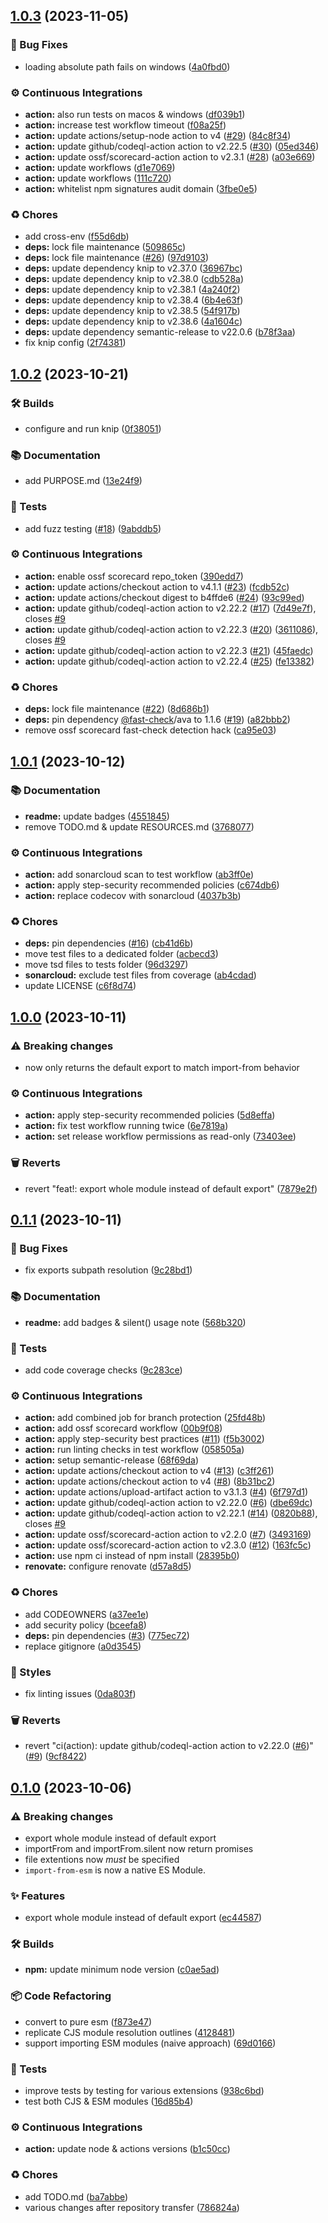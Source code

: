 ## [1.0.3](https://github.com/sheerlox/import-from-esm/compare/v1.0.2...v1.0.3) (2023-11-05)


### 🐛 Bug Fixes

* loading absolute path fails on windows ([4a0fbd0](https://github.com/sheerlox/import-from-esm/commit/4a0fbd0eb9b9b2789fcf61e5f0dcce8300e25f8f))


### ⚙️ Continuous Integrations

* **action:** also run tests on macos & windows ([df039b1](https://github.com/sheerlox/import-from-esm/commit/df039b182be5e5fc76a78f370b3d767c1ea3bcaa))
* **action:** increase test workflow timeout ([f08a25f](https://github.com/sheerlox/import-from-esm/commit/f08a25f49cecdefd6f5ca86f1ed8d49cfe5dbce0))
* **action:** update actions/setup-node action to v4 ([#29](https://github.com/sheerlox/import-from-esm/issues/29)) ([84c8f34](https://github.com/sheerlox/import-from-esm/commit/84c8f34a465dc1469069983b7f30b525aaa19b86))
* **action:** update github/codeql-action action to v2.22.5 ([#30](https://github.com/sheerlox/import-from-esm/issues/30)) ([05ed346](https://github.com/sheerlox/import-from-esm/commit/05ed3466cd0ca6943427eb96d012cc2683ffc2ff))
* **action:** update ossf/scorecard-action action to v2.3.1 ([#28](https://github.com/sheerlox/import-from-esm/issues/28)) ([a03e669](https://github.com/sheerlox/import-from-esm/commit/a03e669b214fc5d3f83cbb249d7fc226d16f78d5))
* **action:** update workflows ([d1e7069](https://github.com/sheerlox/import-from-esm/commit/d1e7069d6d93beb719dc99a48fe223536c2617bb))
* **action:** update workflows ([111c720](https://github.com/sheerlox/import-from-esm/commit/111c720a1b988c8065477a0d16e0494386597914))
* **action:** whitelist npm signatures audit domain ([3fbe0e5](https://github.com/sheerlox/import-from-esm/commit/3fbe0e5fc51b20658f9fbfde087443045f62dba0))


### ♻️ Chores

* add cross-env ([f55d6db](https://github.com/sheerlox/import-from-esm/commit/f55d6db33a3773fb4bf305a9b94517af75c25604))
* **deps:** lock file maintenance ([509865c](https://github.com/sheerlox/import-from-esm/commit/509865c2fcffb51d79010225139b7f97596c360c))
* **deps:** lock file maintenance ([#26](https://github.com/sheerlox/import-from-esm/issues/26)) ([97d9103](https://github.com/sheerlox/import-from-esm/commit/97d910305a248e453b1eaa70257417c321e9ddd0))
* **deps:** update dependency knip to v2.37.0 ([36967bc](https://github.com/sheerlox/import-from-esm/commit/36967bcf84dc37a4b06a3968dc4aff553ea55966))
* **deps:** update dependency knip to v2.38.0 ([cdb528a](https://github.com/sheerlox/import-from-esm/commit/cdb528acc2bbe6e9f1e4354d412e0ef062a60f79))
* **deps:** update dependency knip to v2.38.1 ([4a240f2](https://github.com/sheerlox/import-from-esm/commit/4a240f2dd716d35a282cb65633ac82aaf91b87f2))
* **deps:** update dependency knip to v2.38.4 ([6b4e63f](https://github.com/sheerlox/import-from-esm/commit/6b4e63f668f9d2db39424746cacbac1f8c4973db))
* **deps:** update dependency knip to v2.38.5 ([54f917b](https://github.com/sheerlox/import-from-esm/commit/54f917bf90e0677cce0e673741d09107b92e779e))
* **deps:** update dependency knip to v2.38.6 ([4a1604c](https://github.com/sheerlox/import-from-esm/commit/4a1604c6fd05f7fa8731b51778d6c2439433d455))
* **deps:** update dependency semantic-release to v22.0.6 ([b78f3aa](https://github.com/sheerlox/import-from-esm/commit/b78f3aaaf863f9252ea27385487f4765a9784da6))
* fix knip config ([2f74381](https://github.com/sheerlox/import-from-esm/commit/2f743813c1d85869e770c87cf51bf41d7dba2fc5))

## [1.0.2](https://github.com/sheerlox/import-from-esm/compare/v1.0.1...v1.0.2) (2023-10-21)


### 🛠 Builds

* configure and run knip ([0f38051](https://github.com/sheerlox/import-from-esm/commit/0f38051c0df9d8e5ca89cdd30e887d2eae18d581))


### 📚 Documentation

* add PURPOSE.md ([13e24f9](https://github.com/sheerlox/import-from-esm/commit/13e24f9ea908e9ef04fbda9030169bb52a88c1e0))


### 🚨 Tests

* add fuzz testing ([#18](https://github.com/sheerlox/import-from-esm/issues/18)) ([9abddb5](https://github.com/sheerlox/import-from-esm/commit/9abddb52bfa0562c14aa9e9c79ce749ef25dcc1a))


### ⚙️ Continuous Integrations

* **action:** enable ossf scorecard repo_token ([390edd7](https://github.com/sheerlox/import-from-esm/commit/390edd7b50a8a35a7e31f49de1dc8580019b5d8f))
* **action:** update actions/checkout action to v4.1.1 ([#23](https://github.com/sheerlox/import-from-esm/issues/23)) ([fcdb52c](https://github.com/sheerlox/import-from-esm/commit/fcdb52ca4ab7d9ee7a20780e5a45feaa31a7e318))
* **action:** update actions/checkout digest to b4ffde6 ([#24](https://github.com/sheerlox/import-from-esm/issues/24)) ([93c99ed](https://github.com/sheerlox/import-from-esm/commit/93c99eded8bd7930a1c0b971bf2496c3dfe22c62))
* **action:** update github/codeql-action action to v2.22.2 ([#17](https://github.com/sheerlox/import-from-esm/issues/17)) ([7d49e7f](https://github.com/sheerlox/import-from-esm/commit/7d49e7f1306155725675538a1fc5c6892b5e88fe)), closes [#9](https://github.com/sheerlox/import-from-esm/issues/9)
* **action:** update github/codeql-action action to v2.22.3 ([#20](https://github.com/sheerlox/import-from-esm/issues/20)) ([3611086](https://github.com/sheerlox/import-from-esm/commit/361108623b2b660004b97803f526cd2f42ce0100)), closes [#9](https://github.com/sheerlox/import-from-esm/issues/9)
* **action:** update github/codeql-action action to v2.22.3 ([#21](https://github.com/sheerlox/import-from-esm/issues/21)) ([45faedc](https://github.com/sheerlox/import-from-esm/commit/45faedcd25a991bedc21ff3ff3a0f32ae3afd84e))
* **action:** update github/codeql-action action to v2.22.4 ([#25](https://github.com/sheerlox/import-from-esm/issues/25)) ([fe13382](https://github.com/sheerlox/import-from-esm/commit/fe133828acdceabad0b72ceb32b991fc3d6e9e43))


### ♻️ Chores

* **deps:** lock file maintenance ([#22](https://github.com/sheerlox/import-from-esm/issues/22)) ([8d686b1](https://github.com/sheerlox/import-from-esm/commit/8d686b1ed5481ce7eff2ff4d986cb60a40bbe967))
* **deps:** pin dependency [@fast-check](https://github.com/fast-check)/ava to 1.1.6 ([#19](https://github.com/sheerlox/import-from-esm/issues/19)) ([a82bbb2](https://github.com/sheerlox/import-from-esm/commit/a82bbb26d793cb638100226593d530205f77541e))
* remove ossf scorecard fast-check detection hack ([ca95e03](https://github.com/sheerlox/import-from-esm/commit/ca95e0317a6dcd29d575d8e6003b698e4595e9bc))

## [1.0.1](https://github.com/sheerlox/import-from-esm/compare/v1.0.0...v1.0.1) (2023-10-12)


### 📚 Documentation

* **readme:** update badges ([4551845](https://github.com/sheerlox/import-from-esm/commit/4551845aa8b123bc3025fd73b5c047d0dba245fb))
* remove TODO.md & update RESOURCES.md ([3768077](https://github.com/sheerlox/import-from-esm/commit/3768077bf44c2fe2155699e67fcfe7f7242b0aab))


### ⚙️ Continuous Integrations

* **action:** add sonarcloud scan to test workflow ([ab3ff0e](https://github.com/sheerlox/import-from-esm/commit/ab3ff0eb2bc988883b7ff75688c0c476bc2016c7))
* **action:** apply step-security recommended policies ([c674db6](https://github.com/sheerlox/import-from-esm/commit/c674db66c759c505a6ddcaf95be56f8f2807a029))
* **action:** replace codecov with sonarcloud ([4037b3b](https://github.com/sheerlox/import-from-esm/commit/4037b3b2451c2c03b26ce3eba7ca2668c166218a))


### ♻️ Chores

* **deps:** pin dependencies ([#16](https://github.com/sheerlox/import-from-esm/issues/16)) ([cb41d6b](https://github.com/sheerlox/import-from-esm/commit/cb41d6b4a7a2288f91eac3a19d1b5447b4df9369))
* move test files to a dedicated folder ([acbecd3](https://github.com/sheerlox/import-from-esm/commit/acbecd3962823456bb673d6825ccb7c2a3628372))
* move tsd files to tests folder ([96d3297](https://github.com/sheerlox/import-from-esm/commit/96d329708ba8b4941352364f9cc86cc096b4acbf))
* **sonarcloud:** exclude test files from coverage ([ab4cdad](https://github.com/sheerlox/import-from-esm/commit/ab4cdad2b0b3b92586ae328c19e9a024b4565b57))
* update LICENSE ([c6f8d74](https://github.com/sheerlox/import-from-esm/commit/c6f8d745f7739451b9c6f455ec1d39193c5b8206))

## [1.0.0](https://github.com/sheerlox/import-from-esm/compare/v0.1.1...v1.0.0) (2023-10-11)


### ⚠ Breaking changes

* now only returns the default export to match import-from behavior

### ⚙️ Continuous Integrations

* **action:** apply step-security recommended policies ([5d8effa](https://github.com/sheerlox/import-from-esm/commit/5d8effa29846717f519196855a39cb3afeef2013))
* **action:** fix test workflow running twice ([6e7819a](https://github.com/sheerlox/import-from-esm/commit/6e7819a5cc20d5fc208c9b33f2c78c6954675d50))
* **action:** set release workflow permissions as read-only ([73403ee](https://github.com/sheerlox/import-from-esm/commit/73403eebc0ae86c02b618fc576d570481e0762e3))


### 🗑 Reverts

* revert "feat!: export whole module instead of default export" ([7879e2f](https://github.com/sheerlox/import-from-esm/commit/7879e2fd4bb692eba1db4cc46b8994ce2d6c2ae3))

## [0.1.1](https://github.com/sheerlox/import-from-esm/compare/v0.1.0...v0.1.1) (2023-10-11)


### 🐛 Bug Fixes

* fix exports subpath resolution ([9c28bd1](https://github.com/sheerlox/import-from-esm/commit/9c28bd1bffef6bac92e9102cb558c1407d427565))


### 📚 Documentation

* **readme:** add badges & silent() usage note ([568b320](https://github.com/sheerlox/import-from-esm/commit/568b3207faf093674d90c2a3540b67e53b3d145c))


### 🚨 Tests

* add code coverage checks ([9c283ce](https://github.com/sheerlox/import-from-esm/commit/9c283ce5c0d028060101ed8a67abb7e6150960b7))


### ⚙️ Continuous Integrations

* **action:** add combined job for branch protection ([25fd48b](https://github.com/sheerlox/import-from-esm/commit/25fd48b3b459eb4277a5960602b1eb83e1382e11))
* **action:** add ossf scorecard workflow ([00b9f08](https://github.com/sheerlox/import-from-esm/commit/00b9f08dc9bad2e0feff684ec520233d4c75b9d8))
* **action:** apply step-security best practices ([#11](https://github.com/sheerlox/import-from-esm/issues/11)) ([f5b3002](https://github.com/sheerlox/import-from-esm/commit/f5b30020fbe92fd39e76ace5fc5701d6122999ab))
* **action:** run linting checks in test workflow ([058505a](https://github.com/sheerlox/import-from-esm/commit/058505adde4034f1a0a370f5d8823726eb0ff518))
* **action:** setup semantic-release ([68f69da](https://github.com/sheerlox/import-from-esm/commit/68f69dadad16ad512c15f9ca935e1b16f1260583))
* **action:** update actions/checkout action to v4 ([#13](https://github.com/sheerlox/import-from-esm/issues/13)) ([c3ff261](https://github.com/sheerlox/import-from-esm/commit/c3ff261b59829a33f7fecbc830d7d8872d15a2f3))
* **action:** update actions/checkout action to v4 ([#8](https://github.com/sheerlox/import-from-esm/issues/8)) ([8b31bc2](https://github.com/sheerlox/import-from-esm/commit/8b31bc202a03840c522c711c4fbaa5f92cc8e260))
* **action:** update actions/upload-artifact action to v3.1.3 ([#4](https://github.com/sheerlox/import-from-esm/issues/4)) ([6f797d1](https://github.com/sheerlox/import-from-esm/commit/6f797d117d4dee4b588189f8426ab291c5053d38))
* **action:** update github/codeql-action action to v2.22.0 ([#6](https://github.com/sheerlox/import-from-esm/issues/6)) ([dbe69dc](https://github.com/sheerlox/import-from-esm/commit/dbe69dcbb40819e49b8d6c6a28d24b0e2fc65bc2))
* **action:** update github/codeql-action action to v2.22.1 ([#14](https://github.com/sheerlox/import-from-esm/issues/14)) ([0820b88](https://github.com/sheerlox/import-from-esm/commit/0820b88eb08c5422ac658407e0ec1aff404e5377)), closes [#9](https://github.com/sheerlox/import-from-esm/issues/9)
* **action:** update ossf/scorecard-action action to v2.2.0 ([#7](https://github.com/sheerlox/import-from-esm/issues/7)) ([3493169](https://github.com/sheerlox/import-from-esm/commit/349316991b7d3008ea3a636d294ae5b16aa4b824))
* **action:** update ossf/scorecard-action action to v2.3.0 ([#12](https://github.com/sheerlox/import-from-esm/issues/12)) ([163fc5c](https://github.com/sheerlox/import-from-esm/commit/163fc5c33cc8c4a516762801f2a7059b29df4ad1))
* **action:** use npm ci instead of npm install ([28395b0](https://github.com/sheerlox/import-from-esm/commit/28395b0c526fe3d973cb4635da38325a3f0ff2d9))
* **renovate:** configure renovate ([d57a8d5](https://github.com/sheerlox/import-from-esm/commit/d57a8d52e5669b9eef25151579494936710ea433))


### ♻️ Chores

* add CODEOWNERS ([a37ee1e](https://github.com/sheerlox/import-from-esm/commit/a37ee1ea7d0d9e36ec2d13171580807e02637afb))
* add security policy ([bceefa8](https://github.com/sheerlox/import-from-esm/commit/bceefa88349a8eb27a5cd19c2fe0318b10819343))
* **deps:** pin dependencies ([#3](https://github.com/sheerlox/import-from-esm/issues/3)) ([775ec72](https://github.com/sheerlox/import-from-esm/commit/775ec72ae3960ed9b743b174309df958af52815d))
* replace gitignore ([a0d3545](https://github.com/sheerlox/import-from-esm/commit/a0d3545476a4b39c31dd97bf393668e429ab81b5))


### 💎 Styles

* fix linting issues ([0da803f](https://github.com/sheerlox/import-from-esm/commit/0da803fce7db6db2d5da974b5b3b2e8fb4dfbbd8))


### 🗑 Reverts

* revert "ci(action): update github/codeql-action action to v2.22.0 ([#6](https://github.com/sheerlox/import-from-esm/issues/6))" ([#9](https://github.com/sheerlox/import-from-esm/issues/9)) ([9cf8422](https://github.com/sheerlox/import-from-esm/commit/9cf8422390936f47550169f2c62bdcad63b6c2f5))

## [0.1.0](https://github.com/sheerlox/import-from-esm/compare/v4.0.0...v0.1.0) (2023-10-06)

### ⚠ Breaking changes

- export whole module instead of default export
- importFrom and importFrom.silent now return promises
- file extentions now _must_ be specified
- `import-from-esm` is now a native ES Module.

### ✨ Features

- export whole module instead of default export ([ec44587](https://github.com/sheerlox/import-from-esm/commit/ec44587f180d73cf709c9f01ffc4911ae1bbb3f8))

### 🛠 Builds

- **npm:** update minimum node version ([c0ae5ad](https://github.com/sheerlox/import-from-esm/commit/c0ae5ad3078bea5836325bd825a132bca2795ce9))

### 📦 Code Refactoring

- convert to pure esm ([f873e47](https://github.com/sheerlox/import-from-esm/commit/f873e4783664cccd9856bf40db6ff5d8bd1efda8))
- replicate CJS module resolution outlines ([4128481](https://github.com/sheerlox/import-from-esm/commit/4128481c2bb33629e4b6a3e101075b71f95a5607))
- support importing ESM modules (naive approach) ([69d0166](https://github.com/sheerlox/import-from-esm/commit/69d016631fd980069e31dfe3f107248ac1384770))

### 🚨 Tests

- improve tests by testing for various extensions ([938c6bd](https://github.com/sheerlox/import-from-esm/commit/938c6bd961b45dc3729844e45cccf88acbcaf790))
- test both CJS & ESM modules ([16d85b4](https://github.com/sheerlox/import-from-esm/commit/16d85b43894776001d5d2d7d3577d9e1f89d15cc))

### ⚙️ Continuous Integrations

- **action:** update node & actions versions ([b1c50cc](https://github.com/sheerlox/import-from-esm/commit/b1c50cc9744e98c7d388832bda3bef86d3ca2ab2))

### ♻️ Chores

- add TODO.md ([ba7abbe](https://github.com/sheerlox/import-from-esm/commit/ba7abbed3f3cf39d1303bc4a198b8c0ee23133f9))
- various changes after repository transfer ([786824a](https://github.com/sheerlox/import-from-esm/commit/786824a027d3c10741436b714d4b18ca37f17a7d))
